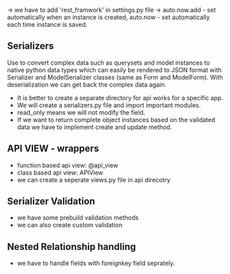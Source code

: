 -> we have to add 'rest_framwork' in settings.py file
-> auto.now.add - set automatically when an instance is created, auto.now - set automatically each time instance is saved.

## Serializers
Use to convert complex data such as querysets and model instances to native python data types which can easily be rendered to JSON format with Serializer and ModelSerializer classes (same as Form and ModelForm). With deserialization we can get back the complex data again.

- It is better to create a separate directory for api works for a specific app.
- We will create a serializers.py file and import important modules.
- read_only means we will not modify the field.
- If we want to return complete object instances based on the validated data we have to implement create and update method.

## API VIEW - wrappers
- function based api view: @api_view
- class based api view: APIView 
- we can create a seperate views.py file in api direcotry

## Serializer Validation
- we have some prebuild validation methods
- we can also create custom validation

## Nested Relationship handling
- we have to handle fields with foreignkey field seprately.